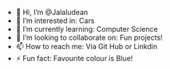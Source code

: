 - 👋 Hi, I’m @Jalaludean
- 👀 I’m interested in: Cars
- 🌱 I’m currently learning: Computer Science
- 💞️ I’m looking to collaborate on: Fun projects!
- 📫 How to reach me: Via Git Hub or Linkdin
- ⚡ Fun fact: Favourite colour is Blue!

<!---
Jalaludean/Jalaludean is a ✨ special ✨ repository because its `README.md` (this file) appears on your GitHub profile.
You can click the Preview link to take a look at your changes.
--->
